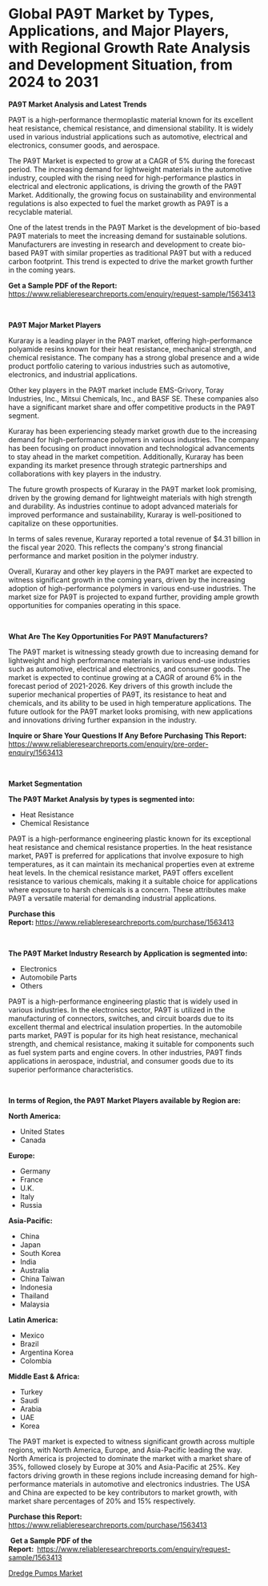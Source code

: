 <p><h1>Global PA9T Market by Types, Applications, and Major Players, with Regional Growth Rate Analysis and Development Situation, from 2024 to 2031</h1></p><p><strong>PA9T Market Analysis and Latest Trends</strong></p>
<p><p>PA9T is a high-performance thermoplastic material known for its excellent heat resistance, chemical resistance, and dimensional stability. It is widely used in various industrial applications such as automotive, electrical and electronics, consumer goods, and aerospace.</p><p>The PA9T Market is expected to grow at a CAGR of 5% during the forecast period. The increasing demand for lightweight materials in the automotive industry, coupled with the rising need for high-performance plastics in electrical and electronic applications, is driving the growth of the PA9T Market. Additionally, the growing focus on sustainability and environmental regulations is also expected to fuel the market growth as PA9T is a recyclable material.</p><p>One of the latest trends in the PA9T Market is the development of bio-based PA9T materials to meet the increasing demand for sustainable solutions. Manufacturers are investing in research and development to create bio-based PA9T with similar properties as traditional PA9T but with a reduced carbon footprint. This trend is expected to drive the market growth further in the coming years.</p></p>
<p><strong>Get a Sample PDF of the Report:&nbsp;</strong> <a href="https://www.reliableresearchreports.com/enquiry/request-sample/1563413">https://www.reliableresearchreports.com/enquiry/request-sample/1563413</a></p>
<p>&nbsp;</p>
<p><strong>PA9T Major Market Players</strong></p>
<p><p>Kuraray is a leading player in the PA9T market, offering high-performance polyamide resins known for their heat resistance, mechanical strength, and chemical resistance. The company has a strong global presence and a wide product portfolio catering to various industries such as automotive, electronics, and industrial applications.</p><p>Other key players in the PA9T market include EMS-Grivory, Toray Industries, Inc., Mitsui Chemicals, Inc., and BASF SE. These companies also have a significant market share and offer competitive products in the PA9T segment.</p><p>Kuraray has been experiencing steady market growth due to the increasing demand for high-performance polymers in various industries. The company has been focusing on product innovation and technological advancements to stay ahead in the market competition. Additionally, Kuraray has been expanding its market presence through strategic partnerships and collaborations with key players in the industry.</p><p>The future growth prospects of Kuraray in the PA9T market look promising, driven by the growing demand for lightweight materials with high strength and durability. As industries continue to adopt advanced materials for improved performance and sustainability, Kuraray is well-positioned to capitalize on these opportunities.</p><p>In terms of sales revenue, Kuraray reported a total revenue of $4.31 billion in the fiscal year 2020. This reflects the company's strong financial performance and market position in the polymer industry.</p><p>Overall, Kuraray and other key players in the PA9T market are expected to witness significant growth in the coming years, driven by the increasing adoption of high-performance polymers in various end-use industries. The market size for PA9T is projected to expand further, providing ample growth opportunities for companies operating in this space.</p></p>
<p>&nbsp;</p>
<p><strong>What Are The Key Opportunities For PA9T Manufacturers?</strong></p>
<p><p>The PA9T market is witnessing steady growth due to increasing demand for lightweight and high performance materials in various end-use industries such as automotive, electrical and electronics, and consumer goods. The market is expected to continue growing at a CAGR of around 6% in the forecast period of 2021-2026. Key drivers of this growth include the superior mechanical properties of PA9T, its resistance to heat and chemicals, and its ability to be used in high temperature applications. The future outlook for the PA9T market looks promising, with new applications and innovations driving further expansion in the industry.</p></p>
<p><strong>Inquire or Share Your Questions If Any Before Purchasing This Report:</strong> <a href="https://www.reliableresearchreports.com/enquiry/pre-order-enquiry/1563413">https://www.reliableresearchreports.com/enquiry/pre-order-enquiry/1563413</a></p>
<p>&nbsp;</p>
<p><strong>Market Segmentation</strong></p>
<p><strong>The PA9T Market Analysis by types is segmented into:</strong></p>
<p><ul><li>Heat Resistance</li><li>Chemical Resistance</li></ul></p>
<p><p>PA9T is a high-performance engineering plastic known for its exceptional heat resistance and chemical resistance properties. In the heat resistance market, PA9T is preferred for applications that involve exposure to high temperatures, as it can maintain its mechanical properties even at extreme heat levels. In the chemical resistance market, PA9T offers excellent resistance to various chemicals, making it a suitable choice for applications where exposure to harsh chemicals is a concern. These attributes make PA9T a versatile material for demanding industrial applications.</p></p>
<p><strong>Purchase this Report:&nbsp;</strong><a href="https://www.reliableresearchreports.com/purchase/1563413">https://www.reliableresearchreports.com/purchase/1563413</a></p>
<p>&nbsp;</p>
<p><strong>The PA9T Market Industry Research by Application is segmented into:</strong></p>
<p><ul><li>Electronics</li><li>Automobile Parts</li><li>Others</li></ul></p>
<p><p>PA9T is a high-performance engineering plastic that is widely used in various industries. In the electronics sector, PA9T is utilized in the manufacturing of connectors, switches, and circuit boards due to its excellent thermal and electrical insulation properties. In the automobile parts market, PA9T is popular for its high heat resistance, mechanical strength, and chemical resistance, making it suitable for components such as fuel system parts and engine covers. In other industries, PA9T finds applications in aerospace, industrial, and consumer goods due to its superior performance characteristics.</p></p>
<p>&nbsp;</p>
<p><strong>In terms of Region, the PA9T Market Players available by Region are:</strong></p>
<p>
    <p> <strong> North America: </strong>
        <ul>
            <li>United States</li>
            <li>Canada</li>
        </ul>
        </p> 
    <p> <strong> Europe: </strong>
        <ul>
            <li>Germany</li>
            <li>France</li>
            <li>U.K.</li>
            <li>Italy</li>
            <li>Russia</li>
        </ul>
        </p> 
    <p> <strong> Asia-Pacific: </strong>
        <ul>
            <li>China</li>
            <li>Japan</li>
            <li>South Korea</li>
            <li>India</li>
            <li>Australia</li>
            <li>China Taiwan</li>
            <li>Indonesia</li>
            <li>Thailand</li>
            <li>Malaysia</li>
        </ul>
        </p> 
    <p> <strong> Latin America: </strong>
        <ul>
            <li>Mexico</li>
            <li>Brazil</li>
            <li>Argentina Korea</li>
            <li>Colombia</li>
        </ul>
        </p> 
    <p> <strong> Middle East & Africa: </strong>
        <ul>
            <li>Turkey</li>
            <li>Saudi</li>
            <li>Arabia</li>
            <li>UAE</li>
            <li>Korea</li>
        </ul>
    </p>
    </p>
<p><p>The PA9T market is expected to witness significant growth across multiple regions, with North America, Europe, and Asia-Pacific leading the way. North America is projected to dominate the market with a market share of 35%, followed closely by Europe at 30% and Asia-Pacific at 25%. Key factors driving growth in these regions include increasing demand for high-performance materials in automotive and electronics industries. The USA and China are expected to be key contributors to market growth, with market share percentages of 20% and 15% respectively.</p></p>
<p><strong>Purchase this Report: </strong><a href="https://www.reliableresearchreports.com/purchase/1563413">https://www.reliableresearchreports.com/purchase/1563413</a></p>
<p>&nbsp;<strong>Get a Sample PDF of the Report:&nbsp;&nbsp;</strong><a href="https://www.reliableresearchreports.com/enquiry/request-sample/1563413">https://www.reliableresearchreports.com/enquiry/request-sample/1563413</a></p>
<p><strong></strong></p>
<p><p><a href="https://carnation-joke-41f.notion.site/Dredge-Pumps-Market-Centers-on-Aspects-such-as-Market-Growth-Market-Share-Market-Opportunity-and--af3be5918754473bab91d5feb19fed8e">Dredge Pumps Market</a></p></p>